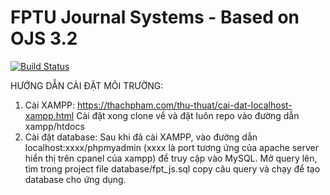 # FPTU Journal Systems - Based on OJS 3.2

[![Build Status](https://travis-ci.org/pkp/ojs.svg?branch=master)](https://travis-ci.org/pkp/ojs)

HƯỚNG DẪN CÀI ĐẶT MÔI TRƯỜNG:
1. Cài XAMPP:
https://thachpham.com/thu-thuat/cai-dat-localhost-xampp.html
Cài đặt xong clone về và đặt luôn repo vào đường dẫn xampp/htdocs
2. Cài đặt database:
Sau khi đã cài XAMPP, vào đường dẫn localhost:xxxx/phpmyadmin (xxxx là port tương ứng của apache server hiển thị trên cpanel của xampp) để truy cập vào MySQL. Mở query lên, tìm trong project file database/fpt_js.sql copy câu query và chạy để tạo database cho ứng dụng.
